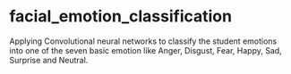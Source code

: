 # facial_emotion_classification
Applying Convolutional neural networks to classify the student emotions into one of the seven basic emotion like Anger, Disgust, Fear, Happy, Sad, Surprise and Neutral.
